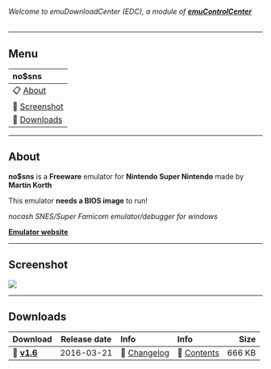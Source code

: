 ###### Welcome to emuDownloadCenter (EDC), a module of [**emuControlCenter**](https://github.com/PhoenixInteractiveNL/emuControlCenter/wiki/)
***
## Menu
| **no$sns** |
|:---------|
| :clipboard: [About](#about) |
| :sunrise: [Screenshot](#screenshot) |
| :floppy_disk: [Downloads](#downloads) |
***
## About
**no$sns** is a **Freeware** emulator for **Nintendo Super Nintendo** made by **Martin Korth**

This emulator **needs a BIOS image** to run!

_nocash SNES/Super Famicom emulator/debugger for windows_

[**Emulator website**](http://problemkaputt.de/index.htm)
***
## Screenshot
![](https://raw.githubusercontent.com/PhoenixInteractiveNL/emuDownloadCenter/master/hooks/nosns/screen.jpg)
***
## Downloads
| Download | Release date  | Info       | Info       | Size       |
|:---------|:-------------:|:-----------|:-----------|-----------:|
| :floppy_disk: [**v1.6**](https://github.com/PhoenixInteractiveNL/edc-repo0001/raw/master/nosns/1.6.7z) | 2016-03-21 | :page_facing_up: [Changelog](https://github.com/PhoenixInteractiveNL/edc-repo0001/blob/master/nosns/1.6_changelog.txt) | :mag_right: [Contents](https://github.com/PhoenixInteractiveNL/edc-repo0001/blob/master/nosns/1.6_contents.txt) | 666 KB |
